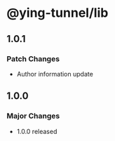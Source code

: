 # @ying-tunnel/lib

## 1.0.1

### Patch Changes

- Author information update

## 1.0.0

### Major Changes

- 1.0.0 released
